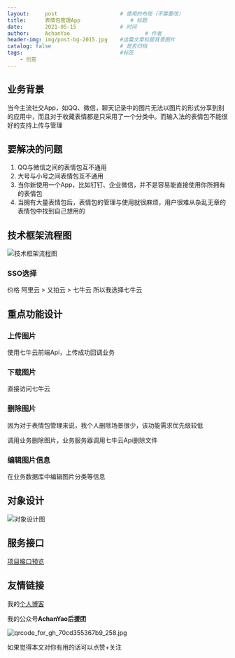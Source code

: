 ```yaml
---
layout:     post   				    # 使用的布局（不需要改）
title:      表情包管理App 				# 标题 
date:       2021-05-15 				# 时间
author:     AchanYao 						# 作者
header-img: img/post-bg-2015.jpg 	#这篇文章标题背景图片
catalog: false 						# 是否归档
tags:								#标签
    - 创意
---
```


## 业务背景

当今主流社交App，如QQ、微信，聊天记录中的图片无法以图片的形式分享到别的应用中，而且对于收藏表情都是只采用了一个分类中。而输入法的表情包不能很好的支持上传与管理

## 要解决的问题

1. QQ与微信之间的表情包互不通用
2. 大号与小号之间表情包互不通用
3. 当你新使用一个App，比如钉钉、企业微信，并不是容易能直接使用你所拥有的表情包
4. 当拥有大量表情包后，表情包的管理与使用就很麻烦，用户很难从杂乱无章的表情包中找到自己想用的

## 技术框架流程图

<img src="https://cdn.achanyao.com/image/blog/表情包管理架构图.jpg" alt="技术框架流程图" />

### SSO选择

价格 阿里云 > 又拍云 > 七牛云 所以我选择七牛云

## 重点功能设计

### 上传图片

使用七牛云前端Api，上传成功回调业务

### 下载图片

直接访问七牛云

### 删除图片

因为对于表情包管理来说，我个人删除场景很少，该功能需求优先级较低

调用业务删除图片，业务服务器调用七牛云Api删除文件

### 编辑图片信息

在业务数据库中编辑图片分类等信息

## 对象设计

<img src="https://cdn.achanyao.com/image/blog/表情包对象关系.jpg" alt="对象设计图" />

## 服务接口

[项目接口预览](https://space-ig71c.w.eolinker.com/share/index?shareCode=4mViqQ)

## 友情链接

我的[个人博客](https://blog.achanyao.com)

我的公众号**AchanYao后援团**

![qrcode_for_gh_70cd355367b9_258.jpg](https://i.loli.net/2020/05/07/UEFdSahGbXRTc5Q.jpg)

如果觉得本文对你有用的话可以点赞+关注
